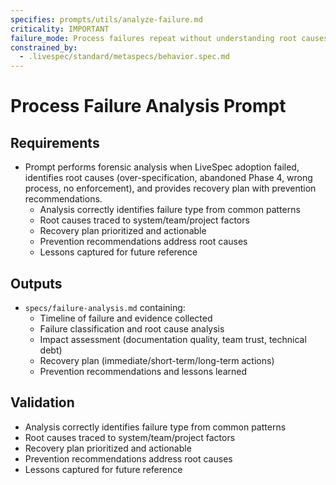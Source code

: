 ```yaml
---
specifies: prompts/utils/analyze-failure.md
criticality: IMPORTANT
failure_mode: Process failures repeat without understanding root causes, preventing improvement
constrained_by:
  - .livespec/standard/metaspecs/behavior.spec.md
---
```


# Process Failure Analysis Prompt

## Requirements
- Prompt performs forensic analysis when LiveSpec adoption failed, identifies root causes (over-specification, abandoned Phase 4, wrong process, no enforcement), and provides recovery plan with prevention recommendations.
  - Analysis correctly identifies failure type from common patterns
  - Root causes traced to system/team/project factors
  - Recovery plan prioritized and actionable
  - Prevention recommendations address root causes
  - Lessons captured for future reference

## Outputs

- `specs/failure-analysis.md` containing:
  - Timeline of failure and evidence collected
  - Failure classification and root cause analysis
  - Impact assessment (documentation quality, team trust, technical debt)
  - Recovery plan (immediate/short-term/long-term actions)
  - Prevention recommendations and lessons learned

## Validation

- Analysis correctly identifies failure type from common patterns
- Root causes traced to system/team/project factors
- Recovery plan prioritized and actionable
- Prevention recommendations address root causes
- Lessons captured for future reference
